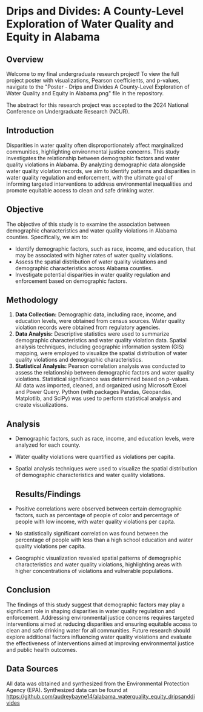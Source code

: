 # Drips and Divides: A County-Level Exploration of Water Quality and Equity in Alabama

## Overview

Welcome to my final undergraduate research project! To view the full project poster with visualizations, Pearson coefficients, and p-values, navigate to the "Poster - Drips and Divides A County-Level Exploration of Water Quality and Equity in Alabama.png" file in the repository. 

The abstract for this research project was accepted to the 2024 National Conference on Undergraduate Research (NCUR). 

## Introduction

Disparities in water quality often disproportionately affect marginalized communities, highlighting environmental justice concerns. This study investigates the relationship between demographic factors and water quality violations in Alabama. By analyzing demographic data alongside water quality violation records, we aim to identify patterns and disparities in water quality regulation and enforcement, with the ultimate goal of informing targeted interventions to address environmental inequalities and promote equitable access to clean and safe drinking water.

## Objective

The objective of this study is to examine the association between demographic characteristics and water quality violations in Alabama counties. Specifically, we aim to:
- Identify demographic factors, such as race, income, and education, that may be associated with higher rates of water quality violations.
- Assess the spatial distribution of water quality violations and demographic characteristics across Alabama counties.
- Investigate potential disparities in water quality regulation and enforcement based on demographic factors.

## Methodology

1. **Data Collection:** Demographic data, including race, income, and education levels, were obtained from census sources. Water quality violation records were obtained from regulatory agencies.
2. **Data Analysis:** Descriptive statistics were used to summarize demographic characteristics and water quality violation data. Spatial analysis techniques, including geographic information system (GIS) mapping, were employed to visualize the spatial distribution of water quality violations and demographic characteristics.
3. **Statistical Analysis:** Pearson correlation analysis was conducted to assess the relationship between demographic factors and water quality violations. Statistical significance was determined based on p-values.
All data was imported, cleaned, and organized using Microsoft Excel and Power Query. Python (with packages Pandas, Geopandas, Matplotlib, and SciPy) was used to perform statistical analysis and create visualizations.

## Analysis

- Demographic factors, such as race, income, and education levels, were analyzed for each county.
- Water quality violations were quantified as violations per capita.
- Spatial analysis techniques were used to visualize the spatial distribution of demographic characteristics and water quality violations.

  ## Results/Findings

- Positive correlations were observed between certain demographic factors, such as percentage of people of color and percentage of people with low income, with water quality violations per capita.
- No statistically significant correlation was found between the percentage of people with less than a high school education and water quality violations per capita.
- Geographic visualization revealed spatial patterns of demographic characteristics and water quality violations, highlighting areas with higher concentrations of violations and vulnerable populations.

## Conclusion

The findings of this study suggest that demographic factors may play a significant role in shaping disparities in water quality regulation and enforcement. Addressing environmental justice concerns requires targeted interventions aimed at reducing disparities and ensuring equitable access to clean and safe drinking water for all communities. Future research should explore additional factors influencing water quality violations and evaluate the effectiveness of interventions aimed at improving environmental justice and public health outcomes.

## Data Sources

All data was obtained and synthesized from the Environmental Protection Agency (EPA). Synthesized data can be found at https://github.com/audreybayne14/alabama_waterquality_equity_dripsanddivides
